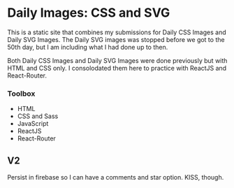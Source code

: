 # Daily Images: CSS and SVG

This is a static site that combines my submissions for Daily CSS Images and Daily SVG Images. The Daily SVG images was stopped before we got to the 50th day, but I am including what I had done up to then.

Both Daily CSS Images and Daily SVG Images were done previously but with HTML and CSS only. I consolodated them here to practice with ReactJS and React-Router.

### Toolbox

* HTML
* CSS and Sass
* JavaScript
* ReactJS
* React-Router

## V2

Persist in firebase so I can have a comments and star option. KISS, though.
